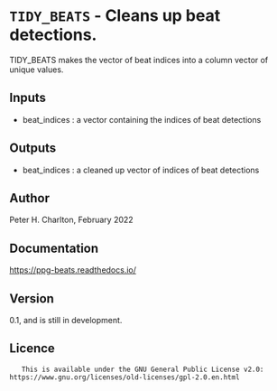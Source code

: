 # `TIDY_BEATS` - Cleans up beat detections.
TIDY_BEATS makes the vector of beat indices into a column vector of
unique values.

##  Inputs
+   beat_indices  : a vector containing the indices of beat detections
    
##  Outputs
+   beat_indices  : a cleaned up vector of indices of beat detections
    
##  Author
Peter H. Charlton, February 2022

##  Documentation
<https://ppg-beats.readthedocs.io/>

##  Version
0.1, and is still in development.

##  Licence
       This is available under the GNU General Public License v2.0: https://www.gnu.org/licenses/old-licenses/gpl-2.0.en.html
